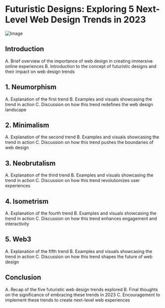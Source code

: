 # Futuristic Designs: Exploring 5 Next-Level Web Design Trends in 2023

![Image](%placeholder%)

## Introduction
A. Brief overview of the importance of web design in creating immersive online experiences
B. Introduction to the concept of futuristic designs and their impact on web design trends

## 1. Neumorphism
A. Explanation of the first trend
B. Examples and visuals showcasing the trend in action
C. Discussion on how this trend redefines the web design landscape

## 2. Minimalism
A. Explanation of the second trend
B. Examples and visuals showcasing the trend in action
C. Discussion on how this trend pushes the boundaries of web design

## 3. Neobrutalism
A. Explanation of the third trend
B. Examples and visuals showcasing the trend in action
C. Discussion on how this trend revolutionizes user experiences

## 4. Isometrism
A. Explanation of the fourth trend
B. Examples and visuals showcasing the trend in action
C. Discussion on how this trend enhances engagement and interactivity

## 5. Web3
A. Explanation of the fifth trend
B. Examples and visuals showcasing the trend in action
C. Discussion on how this trend shapes the future of web design

## Conclusion
A. Recap of the five futuristic web design trends explored
B. Final thoughts on the significance of embracing these trends in 2023
C. Encouragement to implement these trends to create next-level web experiences